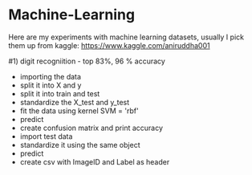 # Machine-Learning

Here are my experiments with machine learning datasets, usually I pick them up from kaggle: https://www.kaggle.com/aniruddha001

#1) digit recogniition - top 83%, 96 % accuracy
 - importing the data
 - split it into X and y
 - split it into train and test
 - standardize the X_test and y_test
 - fit the data using kernel SVM = 'rbf'
 - predict
 - create confusion matrix and print accuracy
 - import test data
 - standardize it using the same object
 - predict
 - create csv with ImageID and Label as header
